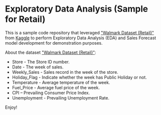 # Exploratory Data Analysis (Sample for Retail)

This is a sample code repository that leveraged ["Walmark Dataset (Retail)"](https://www.kaggle.com/datasets/rutuspatel/walmart-dataset-retail) from [Kaggle](https://www.kaggle.com/) to perform Exploratory Data Analysis (EDA) and Sales Forecast model development for demonstration purposes.

About the dataset ["Walmark Dataset (Retail)"](https://www.kaggle.com/datasets/rutuspatel/walmart-dataset-retail):
* Store - The Store ID number.
* Date - The week of sales.
* Weekly_Sales - Sales record in the week of the store.
* Holiday_Flag - Indicate whether the week has Public Holiday or not.
* Temperature - Average temperature of the week.
* Fuel_Price - Average fuel price of the week.
* CPI – Prevailing Consumer Price Index.
* Unemployment - Prevailing Unemployment Rate.

Enjoy!
